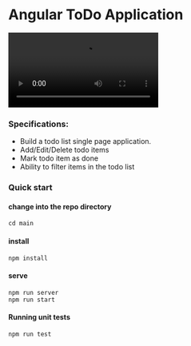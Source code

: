 # Angular ToDo Application

![Demo](Demo.mp4)

###  Specifications:
* Build a todo list single page application.
* Add/Edit/Delete todo items
* Mark todo item as done
* Ability to filter items in the todo list

### Quick start

#### change into the repo directory
`cd main`

#### install
`npm install`

#### serve
`npm run server`                   
`npm run start`

#### Running unit tests
`npm run test`
